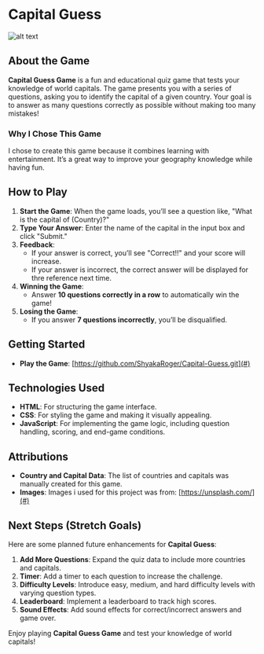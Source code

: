 # Capital Guess

![alt text](<Screenshot 2025-03-03 at 5.47.36 PM.png>)

## About the Game

**Capital Guess Game** is a fun and educational quiz game that tests your knowledge of world capitals. The game presents you with a series of questions, asking you to identify the capital of a given country. Your goal is to answer as many questions correctly as possible without making too many mistakes!

### Why I Chose This Game

I chose to create this game because it combines learning with entertainment. It’s a great way to improve your geography knowledge while having fun.

## How to Play

1. **Start the Game**: When the game loads, you’ll see a question like, "What is the capital of (Country)?"
2. **Type Your Answer**: Enter the name of the capital in the input box and click "Submit."
3. **Feedback**:
   - If your answer is correct, you’ll see "Correct!!" and your score will increase.
   - If your answer is incorrect, the correct answer will be displayed for thre reference next time.
4. **Winning the Game**:
   - Answer **10 questions correctly in a row** to automatically win the game!
5. **Losing the Game**:
   - If you answer **7 questions incorrectly**, you’ll be disqualified.

## Getting Started

- **Play the Game**: [https://github.com/ShyakaRoger/Capital-Guess.git](#)

## Technologies Used

- **HTML**: For structuring the game interface.
- **CSS**: For styling the game and making it visually appealing.
- **JavaScript**: For implementing the game logic, including question handling, scoring, and end-game conditions.

## Attributions

- **Country and Capital Data**: The list of countries and capitals was manually created for this game.
- **Images**: Images i used for this project was from: [https://unsplash.com/](#)

## Next Steps (Stretch Goals)

Here are some planned future enhancements for **Capital Guess**:

1. **Add More Questions**: Expand the quiz data to include more countries and capitals.
2. **Timer**: Add a timer to each question to increase the challenge.
3. **Difficulty Levels**: Introduce easy, medium, and hard difficulty levels with varying question types.
4. **Leaderboard**: Implement a leaderboard to track high scores.
5. **Sound Effects**: Add sound effects for correct/incorrect answers and game over.

Enjoy playing **Capital Guess Game** and test your knowledge of world capitals!
